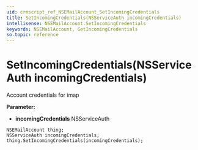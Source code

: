 ```yaml
---
uid: crmscript_ref_NSEMailAccount_SetIncomingCredentials
title: SetIncomingCredentials(NSServiceAuth incomingCredentials)
intellisense: NSEMailAccount.SetIncomingCredentials
keywords: NSEMailAccount, GetIncomingCredentials
so.topic: reference
---
```


# SetIncomingCredentials(NSServiceAuth incomingCredentials)

Account credentials for imap

**Parameter:** 
 - **incomingCredentials** NSServiceAuth

```crmscript
NSEMailAccount thing;
NSServiceAuth incomingCredentials;
thing.SetIncomingCredentials(incomingCredentials);
```

